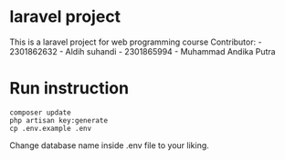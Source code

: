 # laravel project

This is a laravel project for web programming course
Contributor: - 2301862632 - Aldih suhandi - 2301865994 - Muhammad Andika Putra

# Run instruction

```
composer update
php artisan key:generate
cp .env.example .env
```

Change database name inside .env file to your liking.
